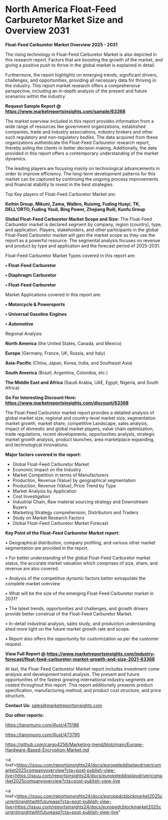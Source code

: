 # North America Float-Feed Carburetor Market Size and Overview 2031

<Strong> Float-Feed Carburetor Market Overview 2025 - 2031</strong>

The rising technology in Float-Feed Carburetor Market is also depicted in this research report. Factors that are boosting the growth of the market, and giving a positive push to thrive in the global market is explained in detail.

Furthermore, the report highlights on emerging trends, significant drivers, challenges, and opportunities, providing all necessary data for thriving in the industry. This report market research offers a comprehensive perspective, including an in-depth analysis of the present and future scenarios within the industry.

<strong>Request Sample Report @ <a href=https://www.marketreportsinsights.com/sample/63368>https://www.marketreportsinsights.com/sample/63368</a></strong>

The market overview included in this report provides information from a wide range of resources like government organizations, established companies, trade and industry associations, industry brokers and other such regulatory and non-regulatory bodies. The data acquired from these organizations authenticate the Float-Feed Carburetor research report, thereby aiding the clients in better decision making. Additionally, the data provided in this report offers a contemporary understanding of the market dynamics.

The leading players are focusing mainly on technological advancements in order to improve efficiency. The long-term development patterns for this market can be captured by continuing the ongoing process improvements and financial stability to invest in the best strategies.

Top Key players of Float-Feed Carburetor Market are:

<strong>Keihin Group, Mikuni, Zama, Walbro, Ruixing, Fuding Huayi, TK, DELL'ORTO, Fuding Youli, Bing Power, Zhejiang Ruili, Kunfu Group</strong>

<strong><b>Global Float-Feed Carburetor Market Scope and Size:</b></strong>
The Float-Feed Carburetor market is declared segment by company, region (country), type, and application. Players, stakeholders, and other participants in the global Float-Feed Carburetor market will gain the market scope as they use the report as a powerful resource. The segmental analysis focuses on revenue and product by type and application and the forecast period of 2025-2031.

Float-Feed Carburetor Market Types covered in this report are:

<strong>• Float-Feed Carburetor

• Diaphragm Carburetor

• Float-Feed Carburetor</strong>

Market Applications covered in this report are:

<strong>• Motorcycle & Powersports

• Universal Gasoline Engines

• Automotive</strong> 

Regional Analysis

<strong>North America</strong> (the United States, Canada, and Mexico)

<strong>Europe</strong> (Germany, France, UK, Russia, and Italy)

<strong>Asia-Pacific</strong> (China, Japan, Korea, India, and Southeast Asia)

<strong>South America</strong> (Brazil, Argentina, Colombia, etc.)

<strong>The Middle East and Africa</strong> (Saudi Arabia, UAE, Egypt, Nigeria, and South Africa)

<strong>Go For Interesting Discount Here: <a href=https://www.marketreportsinsights.com/discount/63368>https://www.marketreportsinsights.com/discount/63368</a></strong>

The Float-Feed Carburetor market report provides a detailed analysis of global market size, regional and country-level market size, segmentation market growth, market share, competitive Landscape, sales analysis, impact of domestic and global market players, value chain optimization, trade regulations, recent developments, opportunities analysis, strategic market growth analysis, product launches, area marketplace expanding, and technological innovations.

<strong><b>Major factors covered in the report:</b></strong>
<ul>
  <li>Global Float-Feed Carburetor Market </li>
  <li>Economic Impact on the Industry</li>
  <li>Market Competition in terms of Manufacturers</li>
  <li>Production, Revenue (Value) by geographical segmentation</li>
  <li>Production, Revenue (Value), Price Trend by Type</li>
  <li>Market Analysis by Application</li>
  <li>Cost Investigation</li>
  <li>Industrial Chain, Raw material sourcing strategy and Downstream Buyers</li>
  <li>Marketing Strategy comprehension, Distributors and Traders</li>
  <li>Study on Market Research Factors</li>
  <li>Global Float-Feed Carburetor Market Forecast</li>
</ul>

<strong><b>Key Point of the Float-Feed Carburetor Market report:</b></strong>

• Geographical distribution, company profiling, and various other market segmentation are provided in the report.

• For better understanding of the global Float-Feed Carburetor market status, the accurate market valuation which comprises of size, share, and revenue are also covered.

• Analysis of the competitive dynamic factors better extrapolate the complete market overview

• What will be the size of the emerging Float-Feed Carburetor market in 2031?

• The latest trends, opportunities and challenges, and growth drivers provide better construal of the Float-Feed Carburetor Market.

• In-detail industrial analysis, sales study, and production understanding shed more light on the future market growth rate and scope.

• Report also offers the opportunity for customization as per the customer request.

<strong><b>View Full Report @ <a href=https://www.marketreportsinsights.com/industry-forecast/float-feed-carburetor-market-growth-and-size-2021-63368>https://www.marketreportsinsights.com/industry-forecast/float-feed-carburetor-market-growth-and-size-2021-63368</a></b></strong>


At last, the Float-Feed Carburetor Market report includes investment come analysis and development trend analysis. The present and future opportunities of the fastest growing international industry segments are coated throughout this report. This report additionally presents product specification, manufacturing method, and product cost structure, and price structure.

<strong>Contact Us:</strong>
sales@marketreportsinsights.com

<strong>Our other reports:</strong>

<a href=https://tanomuno.com/illust/475186>https://tanomuno.com/illust/475186</a>

<a href=https://tanomuno.com/illust/473790>https://tanomuno.com/illust/473790</a>

<a href=https://github.com/cargo4256/Marketing-trend/blob/main/Europe-Hardware-Based-Encryption-Market.md>https://github.com/cargo4256/Marketing-trend/blob/main/Europe-Hardware-Based-Encryption-Market.md</a>

<a href=https://issuu.com/reportsinsights24/docs/europeleddisplaydrivericsmarket2025companyoverview?cta=post-publish-view-live>https://issuu.com/reportsinsights24/docs/europeleddisplaydrivericsmarket2025companyoverview?cta=post-publish-view-live</a>

<a href=https://issuu.com/reportsinsights24/docs/europedcblockmarket2025currentinsightwithfutureasp?cta=post-publish-view-live>https://issuu.com/reportsinsights24/docs/europedcblockmarket2025currentinsightwithfutureasp?cta=post-publish-view-live</a>"
